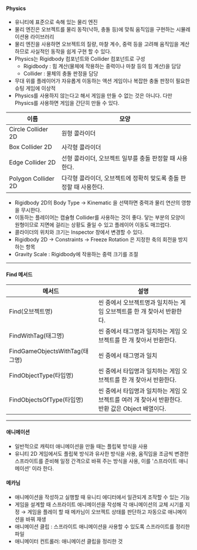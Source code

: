 #### Physics

- 유니티에 표준으로 속해 있는 물리 엔진
- 물리 엔진은 오브젝트를 물리 동작(낙하, 충돌 등)에 맞춰 움직임을 구현하는 시뮬레이션용 라이브러리
- 물리 엔진을 사용하면 오브젝트의 질량, 마찰 계수, 중력 등을 고려해 움직임을 계산하므로 사실적인 동작을 쉽게 구현 할 수 있다.
- Physics는 Rigidbody 컴포넌트와 Collider 컴포넌트로 구성
  - Rigidbody : 힘 계산(물체에 작용하는 중력이나 마찰 등의 힘 계산)을 담당
  - Collider : 물체의 충돌 판정을 담당
- 무대 위를 플레이어가 자유롭게 이동하는 액션 게임이나 복잡한 충돌 판정이 필요한 슈팅 게임에 이상적
- Physics를 사용하지 않는다고 해서 게임을 만들 수 없는 것은 아니다. 다만 Physics를 사용하면 게임을 간단히 만들 수 있다.

| 이름                | 모양                                                         |
| ------------------- | ------------------------------------------------------------ |
| Circle Collider 2D  | 원형 콜라이더                                                |
| Box Collider 2D     | 사각형 콜라이더                                              |
| Edge Collider 2D    | 선형 콜라이더, 오브젝트 일부를 충돌 판정할 때 사용한다.      |
| Polygon Collider 2D | 다각형 콜라이더, 오브젝트에 정확히 맞도록 충돌 판정할 때 사용한다. |

- Rigidbody 2D의 Body Type → Kinematic 을 선택하면 중력과 물리 연산의 영향을 무시한다.
- 이동하는 플레이어는 캡슐형 Collider를 사용하는 것이 좋다. 닿는 부분의 모양이 원형이므로 지면에 걸리는 상황도 줄일 수 있고 플레이어 이동도 매끄럽다.
- 콜라이더의 위치와 크기는 Inspector 창에서 변경할 수 있다.
- Rigidbody 2D → Constraints → Freeze Rotation 은  지정한 축의 회전을 방지하는 항목
- Gravity Scale : Rigidbody에 작용하는 중력 크기를 조절

------

#### Find 메서드

| 메서드                         | 설명                                                         |
| ------------------------------ | ------------------------------------------------------------ |
| Find(오브젝트명)               | 씬 중에서 오브젝트명과 일치하는 게임 오브젝트를 한 개 찾아서 반환한다. |
| FindWithTag(태그명)            | 씬 중에서 태그명과 일치하는 게임 오브젝트를 한 개 찾아서 반환한다. |
| FindGameObjectsWithTag(태그명) | 씬 중에서 태그명과 일치                                      |
| FindObjectType(타입명)         | 씬 중에서 타입명과 일치하는 게임 오브젝트를  한 개 찾아서 반환한다. |
| FindObjectsOfType(타입명)      | 씬 중에서 타입명과 일치하는 게임 오브젝트를 여러 개 찾아서 반환한다. 반환 값은 Object 배열이다. |

------

#### 애니메이션

- 일반적으로 캐릭터 애니메이션을 만들 때는 플립북 방식을 사용
- 유니티 2D 게임에서도 플립북 방식과 유사한 방식을 사용, 움직임을 조금씩 변경한 스프라이트를 준비해 일정 간격으로 바꿔 주는 방식을 사용, 이를 '스프라이트 애니메이션' 이라 한다.

#### 메카님

- 애니메이션을 작성하고 실행할 때 유니티 에디터에서 일관되게 조작할 수 있는 기능
- 게임을 설계할 때 스프라이트 애니메이션을 작성해 각 애니메이션의 교체 시기를 지정 → 게임을 플레이 할 때 메카님이 오브젝트 상태를 판단하고 자동으로 애니메이션을 바꿔 재생
- 애니메이션 클립 : 스프라이트 애니메이션을 사용할 수 있도록 스프라이트를 정리한 파일
- 애니메이터 컨트롤러: 애니메이션 클립을 정리한 것